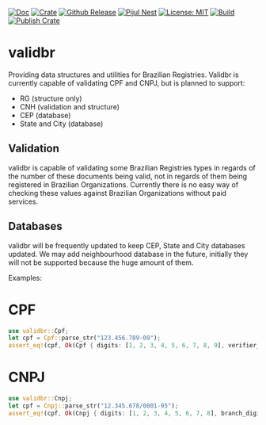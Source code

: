 [![Doc](https://docs.rs/validbr/badge.svg)](https://docs.rs/validbr)
[![Crate](https://img.shields.io/crates/v/validbr.svg)](https://crates.io/crates/validbr)
[![Github Release](https://img.shields.io/github/v/release/oblitersoftware/validbr?label=github%20release)](https://github.com/oblitersoftware/validbr/releases)
[![Pijul Nest](https://img.shields.io/badge/pijul-hosted-blue)](https://nest.pijul.com/oblitersoftware/validbr)
[![License: MIT](https://img.shields.io/crates/l/validbr)](https://opensource.org/licenses/MIT)
[![Build](https://github.com/oblitersoftware/validbr/workflows/Build/badge.svg)](https://github.com/oblitersoftware/validbr/actions?query=workflow%3ABuild)
[![Publish Crate](https://github.com/oblitersoftware/validbr/workflows/Publish%20Crate/badge.svg)](https://github.com/oblitersoftware/validbr/actions?query=workflow%3A%22Publish+Crate%22)
# validbr

Providing data structures and utilities for Brazilian Registries. Validbr is currently capable of validating CPF and CNPJ, but is planned to support:

- RG (structure only)
- CNH (validation and structure)
- CEP (database)
- State and City (database)

## Validation

validbr is capable of validating some Brazilian Registries types in regards of the number of these documents being valid, not in regards of them being registered in Brazilian Organizations. Currently there is no easy way of checking these values against Brazilian Organizations without paid services.

## Databases

validbr will be frequently updated to keep CEP, State and City databases updated. We may add neighbourhood database in the future, initially they will not be supported because the huge amount of them.

Examples:

# CPF
```rust
use validbr::Cpf;
let cpf = Cpf::parse_str("123.456.789-09");
assert_eq!(cpf, Ok(Cpf { digits: [1, 2, 3, 4, 5, 6, 7, 8, 9], verifier_digits: [0, 9]}));
```

# CNPJ

```rust
use validbr::Cnpj;
let cpf = Cnpj::parse_str("12.345.678/0001-95");
assert_eq!(cpf, Ok(Cnpj { digits: [1, 2, 3, 4, 5, 6, 7, 8], branch_digits: [0, 0, 0, 1], verifier_digits: [9, 5]}));
```
